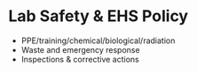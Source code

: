 # Lab Safety & EHS Policy

- PPE/training/chemical/biological/radiation
- Waste and emergency response
- Inspections & corrective actions
